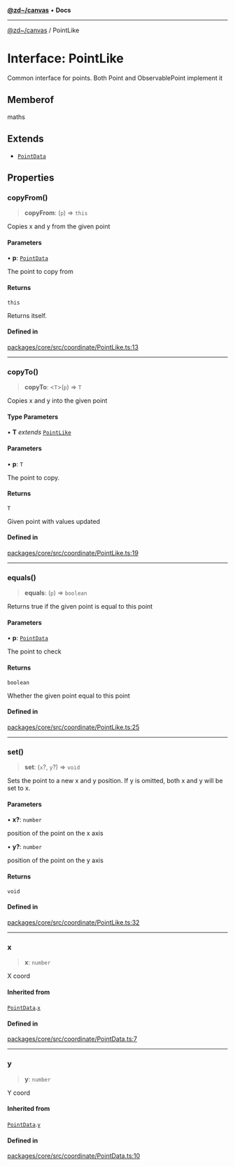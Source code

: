 [**@zd~/canvas**](../README.md) • **Docs**

***

[@zd~/canvas](../README.md) / PointLike

# Interface: PointLike

Common interface for points. Both Point and ObservablePoint implement it

## Memberof

maths

## Extends

- [`PointData`](PointData.md)

## Properties

### copyFrom()

> **copyFrom**: (`p`) => `this`

Copies x and y from the given point

#### Parameters

• **p**: [`PointData`](PointData.md)

The point to copy from

#### Returns

`this`

Returns itself.

#### Defined in

[packages/core/src/coordinate/PointLike.ts:13](https://github.com/zhuddan/canvas/blob/e2067dfcd8aab1b5658073c5686cead119551340/packages/core/src/coordinate/PointLike.ts#L13)

***

### copyTo()

> **copyTo**: \<`T`\>(`p`) => `T`

Copies x and y into the given point

#### Type Parameters

• **T** *extends* [`PointLike`](PointLike.md)

#### Parameters

• **p**: `T`

The point to copy.

#### Returns

`T`

Given point with values updated

#### Defined in

[packages/core/src/coordinate/PointLike.ts:19](https://github.com/zhuddan/canvas/blob/e2067dfcd8aab1b5658073c5686cead119551340/packages/core/src/coordinate/PointLike.ts#L19)

***

### equals()

> **equals**: (`p`) => `boolean`

Returns true if the given point is equal to this point

#### Parameters

• **p**: [`PointData`](PointData.md)

The point to check

#### Returns

`boolean`

Whether the given point equal to this point

#### Defined in

[packages/core/src/coordinate/PointLike.ts:25](https://github.com/zhuddan/canvas/blob/e2067dfcd8aab1b5658073c5686cead119551340/packages/core/src/coordinate/PointLike.ts#L25)

***

### set()

> **set**: (`x`?, `y`?) => `void`

Sets the point to a new x and y position.
If y is omitted, both x and y will be set to x.

#### Parameters

• **x?**: `number`

position of the point on the x axis

• **y?**: `number`

position of the point on the y axis

#### Returns

`void`

#### Defined in

[packages/core/src/coordinate/PointLike.ts:32](https://github.com/zhuddan/canvas/blob/e2067dfcd8aab1b5658073c5686cead119551340/packages/core/src/coordinate/PointLike.ts#L32)

***

### x

> **x**: `number`

X coord

#### Inherited from

[`PointData`](PointData.md).[`x`](PointData.md#x)

#### Defined in

[packages/core/src/coordinate/PointData.ts:7](https://github.com/zhuddan/canvas/blob/e2067dfcd8aab1b5658073c5686cead119551340/packages/core/src/coordinate/PointData.ts#L7)

***

### y

> **y**: `number`

Y coord

#### Inherited from

[`PointData`](PointData.md).[`y`](PointData.md#y)

#### Defined in

[packages/core/src/coordinate/PointData.ts:10](https://github.com/zhuddan/canvas/blob/e2067dfcd8aab1b5658073c5686cead119551340/packages/core/src/coordinate/PointData.ts#L10)
